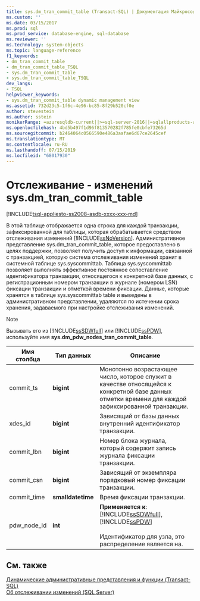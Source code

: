 ```yaml
---
title: sys.dm_tran_commit_table (Transact-SQL) | Документация Майкрософт
ms.custom: ''
ms.date: 03/15/2017
ms.prod: sql
ms.prod_service: database-engine, sql-database
ms.reviewer: ''
ms.technology: system-objects
ms.topic: language-reference
f1_keywords:
- dm_tran_commit_table
- dm_tran_commit_table_TSQL
- sys.dm_tran_commit_table
- sys.dm_tran_commit_table_TSQL
dev_langs:
- TSQL
helpviewer_keywords:
- sys.dm_tran_commit_table dynamic management view
ms.assetid: 732d23c5-1f6c-4e96-bc85-8f29b520cf0e
author: stevestein
ms.author: sstein
monikerRange: =azuresqldb-current||>=sql-server-2016||=sqlallproducts-allversions||>=sql-server-linux-2017||=azuresqldb-mi-current
ms.openlocfilehash: 4bd5b497f1d96f813570282f785fe0cbfe73265d
ms.sourcegitcommit: b2464064c0566590e486a3aafae6d67ce2645cef
ms.translationtype: MT
ms.contentlocale: ru-RU
ms.lasthandoff: 07/15/2019
ms.locfileid: "68017930"
---
```

# <a name="change-tracking---sysdmtrancommittable"></a>Отслеживание - изменений sys.dm_tran_commit_table
[!INCLUDE[tsql-appliesto-ss2008-asdb-xxxx-xxx-md](../../includes/tsql-appliesto-ss2008-asdb-xxxx-xxx-md.md)]

  В этой таблице отображается одна строка для каждой транзакции, зафиксированной для таблицы, которая обрабатывается средством отслеживания изменений [!INCLUDE[ssNoVersion](../../includes/ssnoversion-md.md)]. Административное представление sys.dm_tran_commit_table, которое предоставлено в целях поддержки, позволяет получить доступ к информации, связанной с транзакцией, которую система отслеживания изменений хранит в системной таблице sys.syscommittab. Таблица sys.syscommittab позволяет выполнять эффективное постоянное сопоставление идентификатора транзакции, относящегося к конкретной базе данных, с регистрационным номером транзакции в журнале (номером LSN) фиксации транзакции и отметкой времени фиксации. Данные, которые хранятся в таблице sys.syscommittab table и выведены в административном представлении, удаляются по истечении срока хранения, задаваемого при настройке отслеживания изменений.  
  
> [!NOTE]  
>  Вызывать его из [!INCLUDE[ssSDWfull](../../includes/sssdwfull-md.md)] или [!INCLUDE[ssPDW](../../includes/sspdw-md.md)], используйте имя **sys.dm_pdw_nodes_tran_commit_table**.  
  
|Имя столбца|Тип данных|Описание|  
|-----------------|---------------|-----------------|  
|commit_ts|**bigint**|Монотонно возрастающее число, которое служит в качестве относящейся к конкретной базе данных отметки времени для каждой зафиксированной транзакции.|  
|xdes_id|**bigint**|Зависящий от базы данных внутренний идентификатор транзакции.|  
|commit_lbn|**bigint**|Номер блока журнала, который содержит запись журнала фиксации транзакции.|  
|commit_csn|**bigint**|Зависящий от экземпляра порядковый номер фиксации транзакции.|  
|commit_time|**smalldatetime**|Время фиксации транзакции.|  
|pdw_node_id|**int**|**Применяется к**: [!INCLUDE[ssSDWfull](../../includes/sssdwfull-md.md)], [!INCLUDE[ssPDW](../../includes/sspdw-md.md)]<br /><br /> Идентификатор для узла, это распределение является на.|  
  
## <a name="see-also"></a>См. также  
 [Динамические административные представления и функции (Transact-SQL)](~/relational-databases/system-dynamic-management-views/system-dynamic-management-views.md)   
 [Об отслеживании изменений (SQL Server)](../../relational-databases/track-changes/about-change-tracking-sql-server.md)  
  
  


